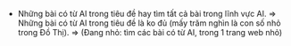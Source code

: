 - Những bài có từ AI trong tiêu đề hay tìm tất cả bài trong lĩnh vực AI. 
=> Những bài có từ AI trong tiêu đề là ko đủ (mấy trăm nghìn là con số nhỏ trong Đồ Thị). 
=> (Đang nhỏ: tìm các bài có từ AI, trong 1 trang web nhỏ)
